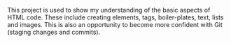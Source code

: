 This project is used to show my understanding of the basic aspects of HTML code. 
These include creating elements, tags, boiler-plates, text, lists and images.
This is also an opportunity to become more confident with Git (staging changes and commits).